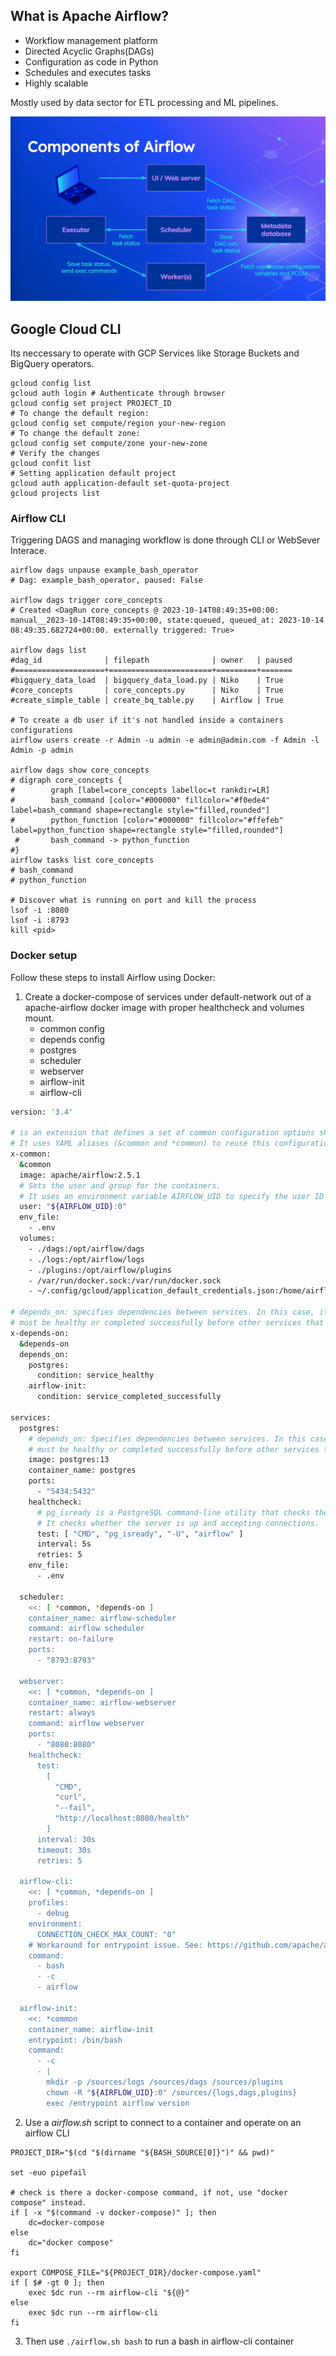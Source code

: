 ## What is Apache Airflow?

- Workflow management platform
- Directed Acyclic Graphs(DAGs)
- Configuration as code in Python
- Schedules and executes tasks
- Highly scalable

Mostly used by data sector for ETL processing and ML pipelines.


![Alt text](airflow_components.png)

## Google Cloud CLI
Its neccessary to operate with GCP Services like Storage Buckets and BigQuery operators.
```shell
gcloud config list
gcloud auth login # Authenticate through browser
gcloud config set project PROJECT_ID
# To change the default region:
gcloud config set compute/region your-new-region
# To change the default zone:
gcloud config set compute/zone your-new-zone
# Verify the changes
gcloud confit list
# Setting application default project
gcloud auth application-default set-quota-project
gcloud projects list
```

### Airflow CLI
Triggering DAGS and managing workflow is done through CLI or WebSever Interace.
```shell
airflow dags unpause example_bash_operator
# Dag: example_bash_operator, paused: False

airflow dags trigger core_concepts
# Created <DagRun core_concepts @ 2023-10-14T08:49:35+00:00: manual__2023-10-14T08:49:35+00:00, state:queued, queued_at: 2023-10-14 08:49:35.682724+00:00. externally triggered: True>

airflow dags list
#dag_id              | filepath              | owner   | paused
#====================+=======================+=========+=======
#bigquery_data_load  | bigquery_data_load.py | Niko    | True  
#core_concepts       | core_concepts.py      | Niko    | True  
#create_simple_table | create_bq_table.py    | Airflow | True  

# To create a db user if it's not handled inside a containers configurations
airflow users create -r Admin -u admin -e admin@admin.com -f Admin -l Admin -p admin

airflow dags show core_concepts
# digraph core_concepts {
#        graph [label=core_concepts labelloc=t rankdir=LR]
#        bash_command [color="#000000" fillcolor="#f0ede4" label=bash_command shape=rectangle style="filled,rounded"]
#        python_function [color="#000000" fillcolor="#ffefeb" label=python_function shape=rectangle style="filled,rounded"]
 #       bash_command -> python_function
#}
airflow tasks list core_concepts
# bash_command
# python_function

# Discover what is running on port and kill the process
lsof -i :8080
lsof -i :8793
kill <pid>
```

### Docker setup

Follow these steps to install Airflow using Docker:

1. Create a docker-compose of services under default-network out of a apache-airflow docker image with proper healthcheck and volumes mount.
    - common config
    - depends config
    - postgres
    - scheduler
    - webserver
    - airflow-init
    - airflow-cli

```bash
version: '3.4'

# is an extension that defines a set of common configuration options shared by multiple services. 
# It uses YAML aliases (&common and *common) to reuse this configuration in other services.
x-common:
  &common
  image: apache/airflow:2.5.1
  # Sets the user and group for the containers. 
  # It uses an environment variable AIRFLOW_UID to specify the user ID and sets the group ID to 0, which is typically the root group.
  user: "${AIRFLOW_UID}:0"
  env_file:
    - .env
  volumes:
    - ./dags:/opt/airflow/dags
    - ./logs:/opt/airflow/logs
    - ./plugins:/opt/airflow/plugins
    - /var/run/docker.sock:/var/run/docker.sock
    - ~/.config/gcloud/application_default_credentials.json:/home/airflow/.config/gcloud/application_default_credentials.json

# depends_on: specifies dependencies between services. In this case, it defines that the services postgres and airflow-init 
# must be healthy or completed successfully before other services that depend on them can start.
x-depends-on:
  &depends-on
  depends_on:
    postgres:
      condition: service_healthy
    airflow-init:
      condition: service_completed_successfully

services:
  postgres:
    # depends_on: Specifies dependencies between services. In this case, it defines that the services postgres and airflow-init 
    # must be healthy or completed successfully before other services that depend on them can start.
    image: postgres:13
    container_name: postgres
    ports:
      - "5434:5432"
    healthcheck:
      # pg_isready is a PostgreSQL command-line utility that checks the status of a PostgreSQL server. 
      # It checks whether the server is up and accepting connections.
      test: [ "CMD", "pg_isready", "-U", "airflow" ]
      interval: 5s
      retries: 5
    env_file:
      - .env

  scheduler:
    <<: [ *common, *depends-on ]
    container_name: airflow-scheduler
    command: airflow scheduler
    restart: on-failure
    ports:
      - "8793:8793"

  webserver:
    <<: [ *common, *depends-on ]
    container_name: airflow-webserver
    restart: always
    command: airflow webserver
    ports:
      - "8080:8080"
    healthcheck:
      test:
        [
          "CMD",
          "curl",
          "--fail",
          "http://localhost:8080/health"
        ]
      interval: 30s
      timeout: 30s
      retries: 5

  airflow-cli:
    <<: [ *common, *depends-on ]
    profiles:
      - debug
    environment:
      CONNECTION_CHECK_MAX_COUNT: "0"
    # Workaround for entrypoint issue. See: https://github.com/apache/airflow/issues/16252
    command:
      - bash
      - -c
      - airflow

  airflow-init:
    <<: *common
    container_name: airflow-init
    entrypoint: /bin/bash
    command:
      - -c
      - |
        mkdir -p /sources/logs /sources/dags /sources/plugins
        chown -R "${AIRFLOW_UID}:0" /sources/{logs,dags,plugins}
        exec /entrypoint airflow version
```

2. Use a *airflow.sh* script to connect to a container and operate on an airflow CLI
```shell
PROJECT_DIR="$(cd "$(dirname "${BASH_SOURCE[0]}")" && pwd)"

set -euo pipefail

# check is there a docker-compose command, if not, use "docker compose" instead.
if [ -x "$(command -v docker-compose)" ]; then
    dc=docker-compose
else
    dc="docker compose"
fi

export COMPOSE_FILE="${PROJECT_DIR}/docker-compose.yaml"
if [ $# -gt 0 ]; then
    exec $dc run --rm airflow-cli "${@}"
else
    exec $dc run --rm airflow-cli
fi

```

3. Then use ```./airflow.sh bash``` to run a bash in airflow-cli container